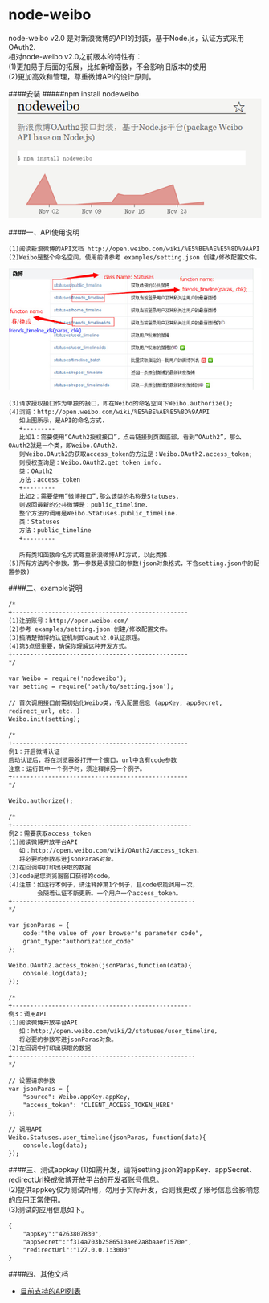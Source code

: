 node-weibo 
=========
node-weibo v2.0 是对新浪微博的API的封装，基于Node.js，认证方式采用OAuth2.      
相对node-weibo v2.0之前版本的特性有：      
(1)更加易于后面的拓展，比如新增函数，不会影响旧版本的使用       
(2)更加高效和管理，尊重微博API的设计原则。            

####安装
#####npm install nodeweibo
![weibo API](./doc/pak.png) 


####一、API使用说明
```
(1)阅读新浪微博的API文档 http://open.weibo.com/wiki/%E5%BE%AE%E5%8D%9AAPI
(2)Weibo是整个命名空间，使用前请参考 examples/setting.json 创建/修改配置文件。
```
![weibo API](./doc/weibo.jpg) 
``` 
(3)请求授权接口作为单独的接口，即在Weibo的命名空间下Weibo.authorize();
(4)浏览：http://open.weibo.com/wiki/%E5%BE%AE%E5%8D%9AAPI     
   如上图所示，是API的命名方式.
   +---------
   比如1：需要使用“OAuth2授权接口”，点击链接到页面底部，看到“OAuth2”，那么OAuth2就是一个类，即Weibo.OAuth2.
   则Weibo.OAuth2的获取access_token的方法是：Weibo.OAuth2.access_token;
   则授权查询是：Weibo.OAuth2.get_token_info.
   类：OAuth2
   方法：access_token
   +---------
   比如2：需要使用“微博接口”,那么该类的名称是Statuses.
   则返回最新的公共微博是：public_timeline.
   整个方法的调用是Weibo.Statuses.public_timeline.
   类：Statuses
   方法：public_timeline
   +---------

   所有类和函数命名方式尊重新浪微博API方式，以此类推.
(5)所有方法两个参数，第一参数是该接口的参数(json对象格式，不含setting.json中的配置参数)
``` 
####二、example说明
```
/*
+-------------------------------------------------
(1)注册账号：http://open.weibo.com/
(2)参考 examples/setting.json 创建/修改配置文件。
(3)搞清楚微博的认证机制即oauth2.0认证原理。
(4)第3点很重要，确保你理解这种开发方式。
+-------------------------------------------------
*/

var Weibo = require('nodeweibo');
var setting = require('path/to/setting.json');

// 首次调用接口前需初始化Weibo类，传入配置信息 (appKey, appSecret, redirect_url, etc. )
Weibo.init(setting);

/*
+-------------------------------------------------
例1：开启微博认证
启动认证后，将在浏览器器打开一个窗口，url中含有code参数
注意：运行其中一个例子时，须注释掉另一个例子。
+-------------------------------------------------
*/

Weibo.authorize();

/*
+--------------------------------------------------
例2：需要获取access_token
(1)阅读微博开放平台API
   如：http://open.weibo.com/wiki/OAuth2/access_token，
   将必要的参数写进jsonParas对象。
(2)在回调中打印出获取的数据
(3)code是您浏览器窗口获得的code。
(4)注意：如运行本例子，请注释掉第1个例子，且code职能调用一次，
		会随着认证不断更新。一个用户一个access_token。
+---------------------------------------------------
*/

var jsonParas = {
	code:"the value of your browser's parameter code",
	grant_type:"authorization_code"
};

Weibo.OAuth2.access_token(jsonParas,function(data){
	console.log(data);
});

/*
+--------------------------------------------------
例3：调用API
(1)阅读微博开放平台API
   如：http://open.weibo.com/wiki/2/statuses/user_timeline，
   将必要的参数写进jsonParas对象。
(2)在回调中打印出获取的数据
+---------------------------------------------------
*/

// 设置请求参数
var jsonParas = {
    "source": Weibo.appKey.appKey,
    "access_token": 'CLIENT_ACCESS_TOKEN_HERE'
};

// 调用API
Weibo.Statuses.user_timeline(jsonParas, function(data){
    console.log(data);
});

```

####三、测试appkey
(1)如需开发，请将setting.json的appKey、appSecret、redirectUrl换成微博开放平台的开发者账号信息。           
(2)提供appkey仅为测试所用，勿用于实际开发，否则我更改了账号信息会影响您的应用正常使用。        
(3)测试的应用信息如下。       
```  
{
    "appKey":"4263807830",
    "appSecret":"f314a703b2586510ae62a8baaef1570e",
    "redirectUrl":"127.0.0.1:3000"
}
```  

####四、其他文档
* [目前支持的API列表](doc/api.md)
